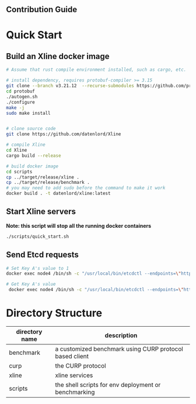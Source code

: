 Contribution Guide
----

# Quick Start

## Build an Xline docker image

```bash
# Assume that rust compile environment installed, such as cargo, etc.

# install dependency, requires protobuf-compiler >= 3.15
git clone --branch v3.21.12  --recurse-submodules https://github.com/protocolbuffers/protobuf
cd protobuf
./autogen.sh
./configure
make -j
sudo make install 


# clone source code
git clone https://github.com/datenlord/Xline

# compile Xline
cd Xline
cargo build --release

# build docker image
cd scripts
cp ../target/release/xline .
cp ../target/release/benchmark .
# you may need to add sudo before the command to make it work
docker build . -t datenlord/xline:latest
```

## Start Xline servers

**Note: this script will stop all the running docker containers**

``` bash
./scripts/quick_start.sh
```

## Send Etcd requests

``` bash
# Set Key A's value to 1
docker exec node4 /bin/sh -c "/usr/local/bin/etcdctl --endpoints=\"http://172.20.0.3:2379\" put A 1"

# Get Key A's value
 docker exec node4 /bin/sh -c "/usr/local/bin/etcdctl --endpoints=\"http://172.20.0.3:2379\" get A"
```

# Directory Structure

| directory name | description |
|----------------|-------------|
| benchmark      | a customized benchmark using CURP protocol based client |
| curp           | the CURP protocol |
| xline          | xline services |
| scripts        | the shell scripts for env deployment or benchmarking |
